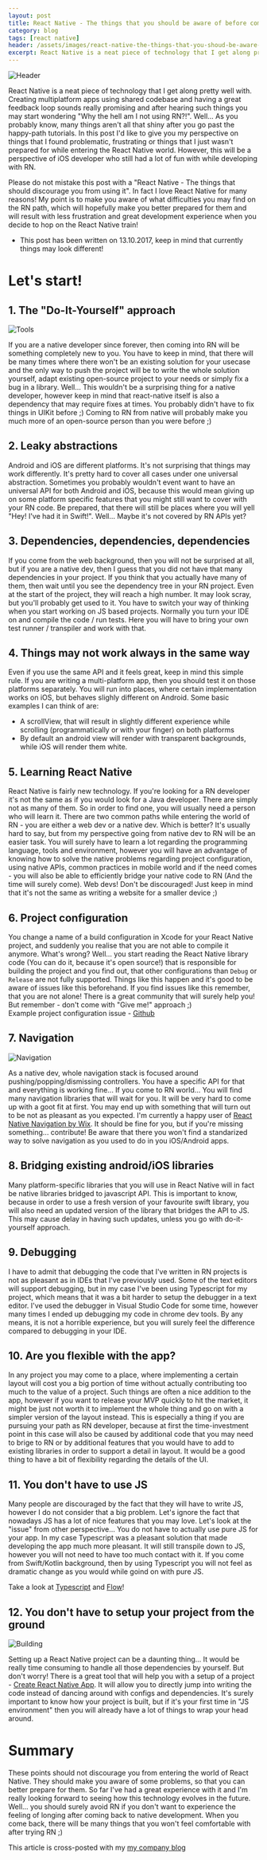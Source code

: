 ```yaml
---
layout: post
title: React Native - The things that you should be aware of before coming onboard
category: blog
tags: [react native]
header: /assets/images/react-native-the-things-that-you-shoud-be-aware-of-before-coming-onboard/header.jpeg
excerpt: React Native is a neat piece of technology that I get along pretty well with. Creating multiplatform apps using shared codebase and having a great feedback loop...
---
```


![Header](/assets/images/react-native-the-things-that-you-shoud-be-aware-of-before-coming-onboard/header.jpeg)
 
React Native is a neat piece of technology that I get along pretty well with. Creating multiplatform apps using shared codebase and having a great feedback loop sounds really promising and after hearing such things you may start wondering "Why the hell am I not using RN?!". Well... As you probably know, many things aren't all that shiny after you go past the happy-path tutorials. In this post I'd like to give you my perspective on things that I found problematic, frustrating or things that I just wasn't prepared for while entering the React Native world. However, this will be a perspective of iOS developer who still had a lot of fun with while developing with RN.

Please do not mistake this post with a "React Native - The things that should discourage you from using it". In fact I love React Native for many reasons! My point is to make you aware of what difficulties you may find on the RN path, which will hopefully make you better prepared for them and will result with less frustration and great development experience when you decide to hop on the React Native train! 

* This post has been written on 13.10.2017, keep in mind that currently things may look different!

# Let's start!

## 1. The "Do-It-Yourself" approach  

![Tools](/assets/images/react-native-the-things-that-you-shoud-be-aware-of-before-coming-onboard/tools.jpeg)

If you are a native developer since forever, then coming into RN will be something completely new to you.
You have to keep in mind, that there will be many times where there won't be an existing solution for your usecase and the only way to push the project will be to write the whole solution yourself, adapt existing open-source project to your needs or simply fix a bug in a library. Well... This wouldn't be a surprising thing for a native developer, however keep in mind that react-native itself is also a dependency that may require fixes at times. You probably didn't have to fix things in UIKit before ;) Coming to RN from native will probably make you much more of an open-source person than you were before ;)

## 2. Leaky abstractions
Android and iOS are different platforms. It's not surprising that things may work differently. It's pretty hard to cover all cases under one universal abstraction. Sometimes you probably wouldn't event want to have an universal API for both Android and iOS, because this would mean giving up on some platform specific features that you might still want to cover with your RN code. Be prepared, that there will still be places where you will yell "Hey! I've had it in Swift!". Well... Maybe it's not covered by RN APIs yet?

## 3. Dependencies, dependencies, dependencies  
If you come from the web background, then you will not be surprised at all, but if you are a native dev, then I guess that you did not have that many dependencies in your project. If you think that you actually have many of them, then wait until you see the dependency tree in your RN project. Even at the start of the project, they will reach a high number. It may look scray, but you'll probably get used to it. You have to switch your way of thinking when you start working on JS based projects. Normally you turn your IDE on and compile the code / run tests. Here you will have to bring your own test runner / transpiler and work with that.  

## 4. Things may not work always in the same way  
Even if you use the same API and it feels great, keep in mind this simple rule. If you are writing a multi-platform app, then you should test it on those platforms separately. You will run into places, where certain implementation works on iOS, but behaves slighly different on Android. Some basic examples I can think of are:  
- A scrollView, that will result in slightly different experience while scrolling (programmatically or with your finger) on both platforms
- By default an android view will render with transparent backgrounds, while iOS will render them white.

## 5. Learning React Native  
React Native is fairly new technology. If you're looking for a RN developer it's not the same as if you would look for a Java developer. There are simply not as many of them. So in order to find one, you will usually need a person who will learn it. There are two common paths while entering the world of RN - you are either a web dev or a native dev. Which is better? It's usually hard to say, but from my perspective going from native dev to RN will be an easier task. You will surely have to learn a lot regarding the programming language, tools and environment, however you will have an advantage of knowing how to solve the native problems regarding project configuration, using native APIs, common practices in mobile world and if the need comes - you will also be able to efficiently bridge your native code to RN (And the time will surely come). Web devs! Don't be discouraged! Just keep in mind that it's not the same as writing a website for a smaller device ;)  

## 6. Project configuration  
You change a name of a build configuration in Xcode for your React Native project, and suddenly you realise that you are not able to compile it anymore. What's wrong? Well... you start reading the React Native library code (You can do it, because it's open source!) that is responsible for building the project and you find out, that other configurations than `Debug` or `Release` are not fully supported. Things like this happen and it's good to be aware of issues like this beforehand. If you find issues like this remember, that you are not alone! There is a great community that will surely help you!  
But remember - don't come with "Give me!" approach ;)  
Example project configuration issue - [Github](https://github.com/facebook/react-native/issues/11813#issuecomment-331519708)

## 7. Navigation  

![Navigation](/assets/images/react-native-the-things-that-you-shoud-be-aware-of-before-coming-onboard/navigation.jpeg)

As a native dev, whole navigation stack is focused around pushing/popping/dismissing controllers. You have a specific API for that and everything is working fine... If you come to RN world... You will find many navigation libraries that will wait for you. It will be very hard to come up with a goot fit at first. You may end up with something that will turn out to be not as pleasant as you expected. I'm currently a happy user of [React Native Navigation by Wix](https://github.com/wix/react-native-navigation). It should be fine for you, but if you're missing something... contribute!
Be aware that there you won't find a standarized way to solve navigation as you used to do in you iOS/Android apps.  

## 8. Bridging existing android/iOS libraries  
Many platform-specific libraries that you will use in React Native will in fact be native libraries bridged to javascript API. This is important to know, because in order to use a fresh version of your favourite swift library, you will also need an updated version of the library that bridges the API to JS. This may cause delay in having such updates, unless you go with do-it-yourself approach.  

## 9. Debugging  
I have to admit that debugging the code that I've written in RN projects is not as pleasant as in IDEs that I've previously used. Some of the text editors will support debugging, but in my case I've been using Typescript for my project, which means that it was a bit harder to setup the debugger in a text editor. I've used the debugger in Visual Studio Code for some time, however  many times I ended up debugging my code in chrome dev tools. By any means, it is not a horrible experience, but you will surely feel the difference compared to debugging in your IDE. 

## 10. Are you flexible with the app?  
In any project you may come to a place, where implementing a certain layout will cost you a big portion of time without actually contributing too much to the value of a project. Such things are often a nice addition to the app, however if you want to release your MVP quickly to hit the market, it might be just not worth it to implement the whole thing and go on with a simpler version of the layout instead. This is especially a thing if you are pursuing your path as RN developer, because at first the time-investment point in this case will also be caused by additional code that you may need to brige to RN or by additional features that you would have to add to existing libraries in order to support a detail in layout. It would be a good thing to have a bit of flexibility regarding the details of the UI.

## 11. You don't have to use JS  
Many people are discouraged by the fact that they will have to write JS, however I do not consider that a big problem. Let's ignore the fact that nowadays JS has a lot of nice features that you may love. Let's look at the "issue" from other perspective... You do not have to actually use pure JS for your app. In my case Typescript was a pleasant solution that made developing the app much more pleasant. It will still transpile down to JS, however you will not need to have too much contact with it. If you come from Swift/Kotlin background, then by using Typescript you will not feel as dramatic change as you would while goind on with pure JS.

Take a look at [Typescript](https://www.typescriptlang.org/) and [Flow](https://flow.org/)!

## 12. You don't have to setup your project from the ground  

![Building](/assets/images/react-native-the-things-that-you-shoud-be-aware-of-before-coming-onboard/building.jpeg)

Setting up a React Native project can be a daunting thing... It would be really time consuming to handle all those dependencies by yourself. But don't worry! There is a great tool that will help you with a setup of a project - [Create React Native App](https://github.com/react-community/create-react-native-app). It will allow you to directly jump into writing the code instead of dancing around with configs and dependencies. It's surely important to know how your project is built, but if it's your first time in "JS environment" then you will already have a lot of things to wrap your head around.


# Summary
These points should not discourage you from entering the world of React Native. They should make you aware of some problems, so that you can better prepare for them. So far I've had a great experience with it and I'm really looking forward to seeing how this technology evolves in the future.  
Well... you should surely avoid RN if you don't want to experience the feeling of longing after coming back to native development. When you come back, there will be many things that you won't feel comfortable with after trying RN ;)

This article is cross-posted with my [my company blog](http://blog.brightinventions.pl/)
